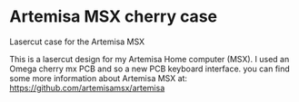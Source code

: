 # Artemisa MSX cherry case
Lasercut case for the Artemisa MSX

This is a lasercut design for my Artemisa Home computer (MSX).
I used an Omega cherry mx PCB and so a new PCB keyboard interface.
you can find some more information about Artemisa MSX at: 
https://github.com/artemisamsx/artemisa
